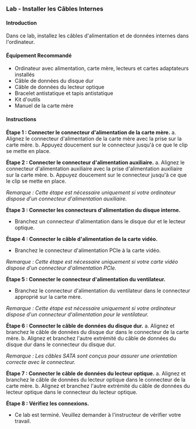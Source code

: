 

### Lab - Installer les Câbles Internes

#### Introduction
Dans ce lab, installez les câbles d'alimentation et de données internes dans l'ordinateur.

#### Équipement Recommandé
- Ordinateur avec alimentation, carte mère, lecteurs et cartes adaptateurs installés
- Câble de données du disque dur
- Câble de données du lecteur optique
- Bracelet antistatique et tapis antistatique
- Kit d'outils
- Manuel de la carte mère

#### Instructions

**Étape 1 : Connecter le connecteur d'alimentation de la carte mère.**
  a. Alignez le connecteur d'alimentation de la carte mère avec la prise sur la carte mère.
  b. Appuyez doucement sur le connecteur jusqu'à ce que le clip se mette en place.

**Étape 2 : Connecter le connecteur d'alimentation auxiliaire.**
  a. Alignez le connecteur d'alimentation auxiliaire avec la prise d'alimentation auxiliaire sur la carte mère.
  b. Appuyez doucement sur le connecteur jusqu'à ce que le clip se mette en place.
  
  _Remarque : Cette étape est nécessaire uniquement si votre ordinateur dispose d'un connecteur d'alimentation auxiliaire._

**Étape 3 : Connecter les connecteurs d'alimentation du disque interne.**
  - Branchez un connecteur d'alimentation dans le disque dur et le lecteur optique.

**Étape 4 : Connecter le câble d'alimentation de la carte vidéo.**
  - Branchez le connecteur d'alimentation PCIe à la carte vidéo.
  
  _Remarque : Cette étape est nécessaire uniquement si votre carte vidéo dispose d'un connecteur d'alimentation PCIe._

**Étape 5 : Connecter le connecteur d'alimentation du ventilateur.**
  - Branchez le connecteur d'alimentation du ventilateur dans le connecteur approprié sur la carte mère.
  
  _Remarque : Cette étape est nécessaire uniquement si votre ordinateur dispose d'un connecteur d'alimentation pour le ventilateur._

**Étape 6 : Connecter le câble de données du disque dur.**
  a. Alignez et branchez le câble de données du disque dur dans le connecteur de la carte mère.
  b. Alignez et branchez l'autre extrémité du câble de données du disque dur dans le connecteur du disque dur.
  
  _Remarque : Les câbles SATA sont conçus pour assurer une orientation correcte avec le connecteur._

**Étape 7 : Connecter le câble de données du lecteur optique.**
  a. Alignez et branchez le câble de données du lecteur optique dans le connecteur de la carte mère.
  b. Alignez et branchez l'autre extrémité du câble de données du lecteur optique dans le connecteur du lecteur optique.

**Étape 8 : Vérifiez les connexions.**
  - Ce lab est terminé. Veuillez demander à l'instructeur de vérifier votre travail.
